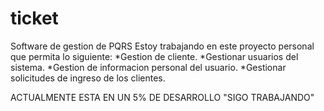 # ticket
Software de gestion de PQRS
Estoy trabajando en este proyecto personal que permita lo siguiente:
*Gestion de cliente.
*Gestionar usuarios del sistema.
*Gestion de informacion personal del usuario.
*Gestionar solicitudes de ingreso de los clientes.


ACTUALMENTE ESTA EN UN 5% DE DESARROLLO "SIGO TRABAJANDO"

